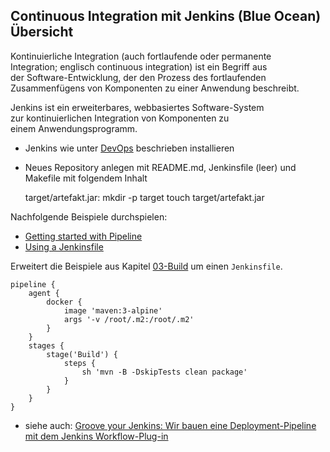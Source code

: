 Continuous Integration mit Jenkins (Blue Ocean) Übersicht
---------------------------------------------------------

Kontinuierliche Integration (auch fortlaufende oder permanente Integration; englisch continuous integration) ist ein Begriff aus der Software-Entwicklung, der den Prozess des fortlaufenden Zusammenfügens von Komponenten zu einer Anwendung beschreibt. 

Jenkins ist ein erweiterbares, webbasiertes Software-System zur kontinuierlichen Integration von Komponenten zu einem Anwendungsprogramm. 

* Jenkins wie unter [DevOps](https://github.com/mc-b/duk/tree/master/devops#jenkins-mit-blueocean) beschrieben installieren
* Neues Repository anlegen mit README.md, Jenkinsfile (leer) und Makefile mit folgendem Inhalt

    target/artefakt.jar:
        mkdir -p target
        touch target/artefakt.jar

Nachfolgende Beispiele durchspielen:
* [Getting started with Pipeline ](https://jenkins.io/doc/book/pipeline/getting-started/)
* [Using a Jenkinsfile](https://jenkins.io/doc/book/pipeline/jenkinsfile/)

Erweitert die Beispiele aus Kapitel [03-Build](../03-Build/maven) um einen `Jenkinsfile`.

    pipeline {
        agent {
            docker {
                image 'maven:3-alpine'
                args '-v /root/.m2:/root/.m2'
            }
        }
        stages {
            stage('Build') {
                steps {
                    sh 'mvn -B -DskipTests clean package'
                }
            }
        }
    }
    
* siehe auch: [Groove your Jenkins: Wir bauen eine Deployment-Pipeline mit dem Jenkins Workflow-Plug-in](https://jaxenter.de/groove-your-jenkins-49423)    